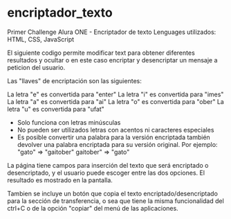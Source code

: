 # encriptador_texto
Primer Challenge Alura ONE - Encriptador de texto
Lenguages utilizados:
HTML, CSS, JavaScript

El siguiente codigo permite modificar text para obtener diferentes resultados y ocultar o en este caso encriptar y desencriptar un mensaje a peticion del usuario.

Las "llaves" de encriptación son las siguientes:

La letra "e" es convertida para "enter"
La letra "i" es convertida para "imes"
La letra "a" es convertida para "ai"
La letra "o" es convertida para "ober"
La letra "u" es convertida para "ufat"

- Solo funciona con letras minúsculas
- No pueden ser utilizados letras con acentos ni caracteres especiales
- Es posible convertir una palabra para la versión encriptada también devolver una palabra encriptada para su versión original.
Por ejemplo:
"gato" => "gaitober"
gaitober" => "gato"

La página tiene campos para inserción del texto que será encriptado o desencriptado, y el usuario puede escoger entre las dos opciones.
El resultado es mostrado en la pantalla.

Tambien se incluye un botón que copia el texto encriptado/desencriptado para la sección de transferencia, o sea que tiene la misma funcionalidad del ctrl+C o de la opción "copiar" del menú de las aplicaciones.
